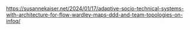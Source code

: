 


https://susannekaiser.net/2024/01/17/adaptive-socio-technical-systems-with-architecture-for-flow-wardley-maps-ddd-and-team-topologies-on-infoq/
